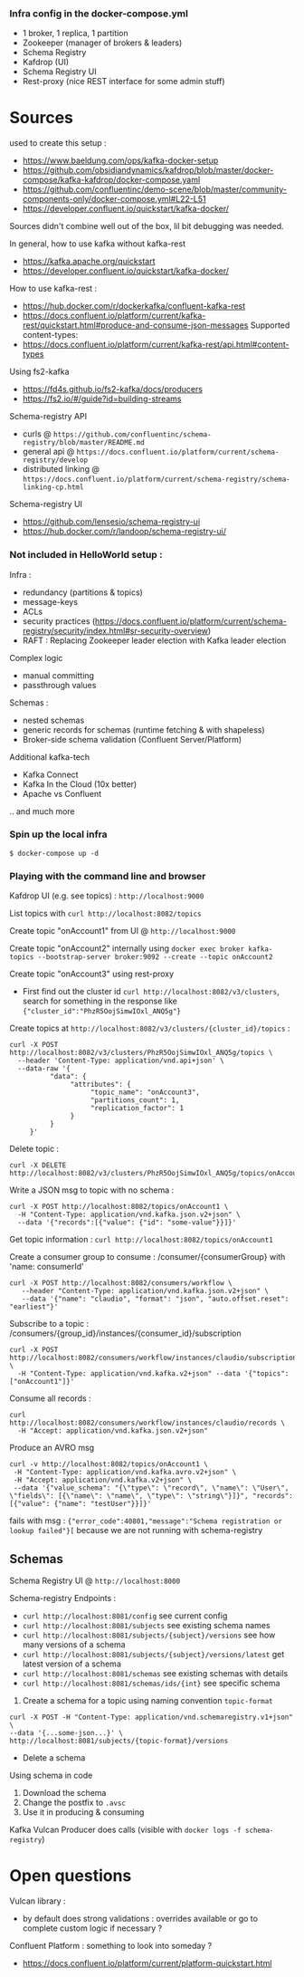 ### Infra config in the docker-compose.yml

- 1 broker, 1 replica, 1 partition
- Zookeeper (manager of brokers & leaders)
- Schema Registry
- Kafdrop (UI)
- Schema Registry UI
- Rest-proxy (nice REST interface for some admin stuff)

# Sources
used to create this setup :

- https://www.baeldung.com/ops/kafka-docker-setup
- https://github.com/obsidiandynamics/kafdrop/blob/master/docker-compose/kafka-kafdrop/docker-compose.yaml
- https://github.com/confluentinc/demo-scene/blob/master/community-components-only/docker-compose.yml#L22-L51
- https://developer.confluent.io/quickstart/kafka-docker/

Sources didn't combine well out of the box, lil bit debugging was needed.

In general, how to use kafka without kafka-rest
- https://kafka.apache.org/quickstart
- https://developer.confluent.io/quickstart/kafka-docker/

How to use kafka-rest :
- https://hub.docker.com/r/dockerkafka/confluent-kafka-rest
- https://docs.confluent.io/platform/current/kafka-rest/quickstart.html#produce-and-consume-json-messages
Supported content-types:
- https://docs.confluent.io/platform/current/kafka-rest/api.html#content-types

Using fs2-kafka
- https://fd4s.github.io/fs2-kafka/docs/producers
- https://fs2.io/#/guide?id=building-streams

Schema-registry API
- curls @ `https://github.com/confluentinc/schema-registry/blob/master/README.md`
- general api @ `https://docs.confluent.io/platform/current/schema-registry/develop`
- distributed linking @ `https://docs.confluent.io/platform/current/schema-registry/schema-linking-cp.html`

Schema-registry UI
- https://github.com/lensesio/schema-registry-ui
- https://hub.docker.com/r/landoop/schema-registry-ui/


### Not included in HelloWorld setup :

Infra : 
- redundancy (partitions & topics)
- message-keys
- ACLs
- security practices (https://docs.confluent.io/platform/current/schema-registry/security/index.html#sr-security-overview)
- RAFT : Replacing Zookeeper leader election with Kafka leader election

Complex logic
- manual committing
- passthrough values

Schemas : 
- nested schemas
- generic records for schemas (runtime fetching & with shapeless)
- Broker-side schema validation (Confluent Server/Platform)

Additional kafka-tech
- Kafka Connect
- Kafka In the Cloud (10x better)
- Apache vs Confluent

.. and much more

### Spin up the local infra

`$ docker-compose up -d`


### Playing with the command line and browser

Kafdrop UI (e.g. see topics) : `http://localhost:9000`

List topics with `curl http://localhost:8082/topics`

Create topic "onAccount1" from UI @ `http://localhost:9000`

Create topic "onAccount2" internally using
`docker exec broker kafka-topics --bootstrap-server broker:9092 --create --topic onAccount2`


Create topic "onAccount3" using rest-proxy
- First find out the cluster id `curl http://localhost:8082/v3/clusters`, search for something in the response like `{"cluster_id":"PhzR5OojSimwIOxl_ANQ5g"}`


Create topics at `http://localhost:8082/v3/clusters/{cluster_id}/topics` :
```
curl -X POST http://localhost:8082/v3/clusters/PhzR5OojSimwIOxl_ANQ5g/topics \
  --header 'Content-Type: application/vnd.api+json' \
  --data-raw '{
          "data": {
               "attributes": {
                    "topic_name": "onAccount3",
                    "partitions_count": 1,
                    "replication_factor": 1
               }
          }
     }'
```


Delete topic :
```
curl -X DELETE http://localhost:8082/v3/clusters/PhzR5OojSimwIOxl_ANQ5g/topics/onAccount4
```

Write a JSON msg to topic with no schema :
```
curl -X POST http://localhost:8082/topics/onAccount1 \
  -H "Content-Type: application/vnd.kafka.json.v2+json" \
  --data '{"records":[{"value": {"id": "some-value"}}]}'
```

Get topic information :
```curl http://localhost:8082/topics/onAccount1```

Create a consumer group to consume : /consumer/{consumerGroup} with 'name: consumerId'
```
curl -X POST http://localhost:8082/consumers/workflow \
   --header "Content-Type: application/vnd.kafka.json.v2+json" \
   --data '{"name": "claudio", "format": "json", "auto.offset.reset": "earliest"}'
```

Subscribe to a topic : /consumers/{group_id}/instances/{consumer_id}/subscription
```
curl -X POST http://localhost:8082/consumers/workflow/instances/claudio/subscription \
  -H "Content-Type: application/vnd.kafka.v2+json" --data '{"topics":["onAccount1"]}'
```

Consume all records :
```
curl http://localhost:8082/consumers/workflow/instances/claudio/records \
  -H "Accept: application/vnd.kafka.json.v2+json"
```



Produce an AVRO msg
```
curl -v http://localhost:8082/topics/onAccount1 \
 -H "Content-Type: application/vnd.kafka.avro.v2+json" \
 -H "Accept: application/vnd.kafka.v2+json" \
 --data '{"value_schema": "{\"type\": \"record\", \"name\": \"User\", \"fields\": [{\"name\": \"name\", \"type\": \"string\"}]}", "records": [{"value": {"name": "testUser"}}]}'
```

fails with msg :  `{"error_code":40801,"message":"Schema registration or lookup failed"}[`
because we are not running with schema-registry



## Schemas 

Schema Registry UI @ `http://localhost:8000`

Schema-registry Endpoints :
- `curl http://localhost:8081/config`                                  see current config
- `curl http://localhost:8081/subjects`                                see existing schema names
- `curl http://localhost:8081/subjects/{subject}/versions`             see how many versions of a schema
- `curl http://localhost:8081/subjects/{subject}/versions/latest`             get latest version of a schema
- `curl http://localhost:8081/schemas`                                 see existing schemas with details
- `curl http://localhost:8081/schemas/ids/{int}`                       see specific schema


1. Create a schema for a topic using naming convention `topic-format`
```
curl -X POST -H "Content-Type: application/vnd.schemaregistry.v1+json" \
--data '{...some-json...}' \
http://localhost:8081/subjects/{topic-format}/versions
```
- Delete a schema

Using schema in code
1. Download the schema
2. Change the postfix to `.avsc`
3. Use it in producing & consuming

Kafka Vulcan Producer does calls (visible with `docker logs -f schema-registry`)


# Open questions

Vulcan library :
- by default does strong validations : overrides available or go to complete custom logic if necessary ?

Confluent Platform : something to look into someday ?
- https://docs.confluent.io/platform/current/platform-quickstart.html